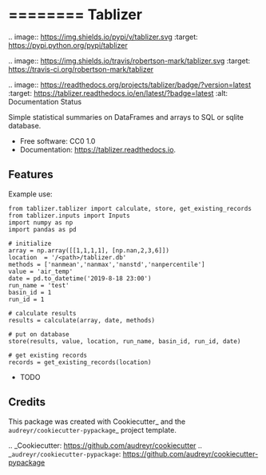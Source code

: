 ========
Tablizer
========


.. image:: https://img.shields.io/pypi/v/tablizer.svg
        :target: https://pypi.python.org/pypi/tablizer

.. image:: https://img.shields.io/travis/robertson-mark/tablizer.svg
        :target: https://travis-ci.org/robertson-mark/tablizer

.. image:: https://readthedocs.org/projects/tablizer/badge/?version=latest
        :target: https://tablizer.readthedocs.io/en/latest/?badge=latest
        :alt: Documentation Status




Simple statistical summaries on DataFrames and arrays to SQL or sqlite database.


* Free software: CC0 1.0
* Documentation: https://tablizer.readthedocs.io.


Features
--------

Example use:

```
from tablizer.tablizer import calculate, store, get_existing_records
from tablizer.inputs import Inputs
import numpy as np
import pandas as pd

# initialize
array = np.array([[1,1,1,1], [np.nan,2,3,6]])
location  = '/<path>/tablizer.db'
methods = ['nanmean','nanmax','nanstd','nanpercentile']
value = 'air_temp'
date = pd.to_datetime('2019-8-18 23:00')
run_name = 'test'
basin_id = 1
run_id = 1

# calculate results
results = calculate(array, date, methods)

# put on database
store(results, value, location, run_name, basin_id, run_id, date)

# get existing records
records = get_existing_records(location)

```

* TODO

Credits
-------

This package was created with Cookiecutter_ and the `audreyr/cookiecutter-pypackage`_ project template.

.. _Cookiecutter: https://github.com/audreyr/cookiecutter
.. _`audreyr/cookiecutter-pypackage`: https://github.com/audreyr/cookiecutter-pypackage
